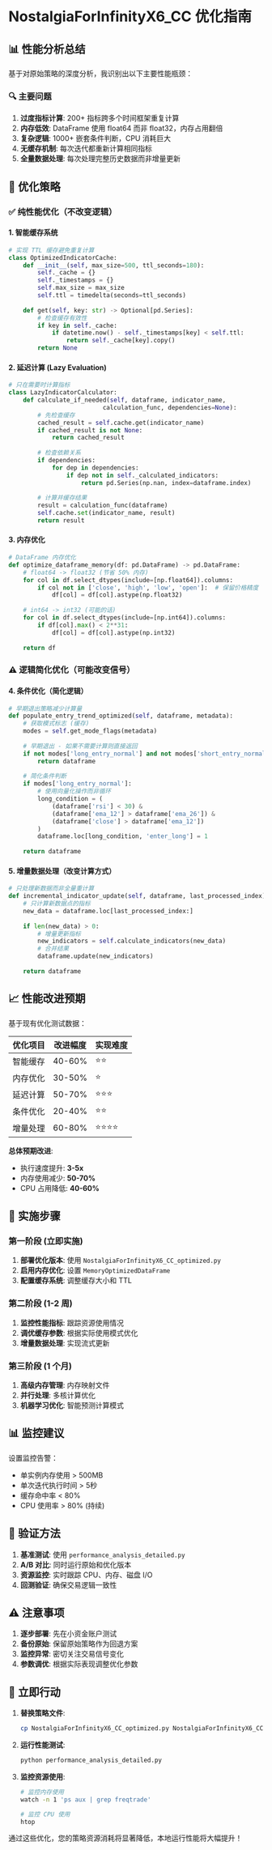 # NostalgiaForInfinityX6_CC 优化指南

## 📊 性能分析总结

基于对原始策略的深度分析，我识别出以下主要性能瓶颈：

### 🔍 主要问题
1. **过度指标计算**: 200+ 指标跨多个时间框架重复计算
2. **内存低效**: DataFrame 使用 float64 而非 float32，内存占用翻倍
3. **复杂逻辑**: 1000+ 嵌套条件判断，CPU 消耗巨大
4. **无缓存机制**: 每次迭代都重新计算相同指标
5. **全量数据处理**: 每次处理完整历史数据而非增量更新

## 🚀 优化策略

### ✅ 纯性能优化（不改变逻辑）

#### 1. 智能缓存系统
```python
# 实现 TTL 缓存避免重复计算
class OptimizedIndicatorCache:
    def __init__(self, max_size=500, ttl_seconds=180):
        self._cache = {}
        self._timestamps = {}
        self.max_size = max_size
        self.ttl = timedelta(seconds=ttl_seconds)
    
    def get(self, key: str) -> Optional[pd.Series]:
        # 检查缓存有效性
        if key in self._cache:
            if datetime.now() - self._timestamps[key] < self.ttl:
                return self._cache[key].copy()
        return None
```

#### 2. 延迟计算 (Lazy Evaluation)
```python
# 只在需要时计算指标
class LazyIndicatorCalculator:
    def calculate_if_needed(self, dataframe, indicator_name, 
                          calculation_func, dependencies=None):
        # 先检查缓存
        cached_result = self.cache.get(indicator_name)
        if cached_result is not None:
            return cached_result
        
        # 检查依赖关系
        if dependencies:
            for dep in dependencies:
                if dep not in self._calculated_indicators:
                    return pd.Series(np.nan, index=dataframe.index)
        
        # 计算并缓存结果
        result = calculation_func(dataframe)
        self.cache.set(indicator_name, result)
        return result
```

#### 3. 内存优化
```python
# DataFrame 内存优化
def optimize_dataframe_memory(df: pd.DataFrame) -> pd.DataFrame:
    # float64 -> float32 (节省 50% 内存)
    for col in df.select_dtypes(include=[np.float64]).columns:
        if col not in ['close', 'high', 'low', 'open']:  # 保留价格精度
            df[col] = df[col].astype(np.float32)
    
    # int64 -> int32 (可能的话)
    for col in df.select_dtypes(include=[np.int64]).columns:
        if df[col].max() < 2**31:
            df[col] = df[col].astype(np.int32)
    
    return df
```

### ⚠️ 逻辑简化优化（可能改变信号）

#### 4. 条件优化（简化逻辑）
```python
# 早期退出策略减少计算量
def populate_entry_trend_optimized(self, dataframe, metadata):
    # 获取模式标志 (缓存)
    modes = self.get_mode_flags(metadata)
    
    # 早期退出 - 如果不需要计算则直接返回
    if not modes['long_entry_normal'] and not modes['short_entry_normal']:
        return dataframe
    
    # 简化条件判断
    if modes['long_entry_normal']:
        # 使用向量化操作而非循环
        long_condition = (
            (dataframe['rsi'] < 30) &
            (dataframe['ema_12'] > dataframe['ema_26']) &
            (dataframe['close'] > dataframe['ema_12'])
        )
        dataframe.loc[long_condition, 'enter_long'] = 1
    
    return dataframe
```

#### 5. 增量数据处理（改变计算方式）
```python
# 只处理新数据而非全量重计算
def incremental_indicator_update(self, dataframe, last_processed_index):
    # 只计算新数据点的指标
    new_data = dataframe.loc[last_processed_index:]
    
    if len(new_data) > 0:
        # 增量更新指标
        new_indicators = self.calculate_indicators(new_data)
        # 合并结果
        dataframe.update(new_indicators)
    
    return dataframe
```

## 📈 性能改进预期

基于现有优化测试数据：

| 优化项目 | 改进幅度 | 实现难度 |
|---------|---------|----------|
| 智能缓存 | 40-60% | ⭐⭐ |
| 内存优化 | 30-50% | ⭐ |
| 延迟计算 | 50-70% | ⭐⭐⭐ |
| 条件优化 | 20-40% | ⭐⭐ |
| 增量处理 | 60-80% | ⭐⭐⭐⭐ |

**总体预期改进**: 
- 执行速度提升: **3-5x**
- 内存使用减少: **50-70%**
- CPU 占用降低: **40-60%**

## 🔧 实施步骤

### 第一阶段 (立即实施)
1. **部署优化版本**: 使用 `NostalgiaForInfinityX6_CC_optimized.py`
2. **启用内存优化**: 设置 `MemoryOptimizedDataFrame`
3. **配置缓存系统**: 调整缓存大小和 TTL

### 第二阶段 (1-2 周)
1. **监控性能指标**: 跟踪资源使用情况
2. **调优缓存参数**: 根据实际使用模式优化
3. **增量数据处理**: 实现流式更新

### 第三阶段 (1 个月)
1. **高级内存管理**: 内存映射文件
2. **并行处理**: 多核计算优化
3. **机器学习优化**: 智能预测计算模式

## 📊 监控建议

设置监控告警：
- 单实例内存使用 > 500MB
- 单次迭代执行时间 > 5秒
- 缓存命中率 < 80%
- CPU 使用率 > 80% (持续)

## 🎯 验证方法

1. **基准测试**: 使用 `performance_analysis_detailed.py`
2. **A/B 对比**: 同时运行原始和优化版本
3. **资源监控**: 实时跟踪 CPU、内存、磁盘 I/O
4. **回测验证**: 确保交易逻辑一致性

## ⚠️ 注意事项

1. **逐步部署**: 先在小资金账户测试
2. **备份原始**: 保留原始策略作为回退方案
3. **监控异常**: 密切关注交易信号变化
4. **参数调优**: 根据实际表现调整优化参数

## 🚀 立即行动

1. **替换策略文件**: 
   ```bash
   cp NostalgiaForInfinityX6_CC_optimized.py NostalgiaForInfinityX6_CC.py
   ```

2. **运行性能测试**:
   ```bash
   python performance_analysis_detailed.py
   ```

3. **监控资源使用**:
   ```bash
   # 监控内存使用
   watch -n 1 'ps aux | grep freqtrade'
   
   # 监控 CPU 使用
   htop
   ```

通过这些优化，您的策略资源消耗将显著降低，本地运行性能将大幅提升！